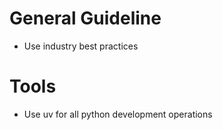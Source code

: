 # General Guideline
- Use industry best practices

# Tools
- Use uv for all python development operations